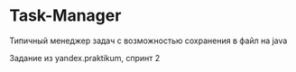 # Task-Manager
Типичный менеджер задач с возможностью сохранения в файл на java

Задание из yandex.praktikum, спринт 2
